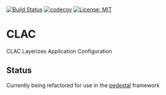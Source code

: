 [![Build Status](https://travis-ci.org/scruffystuffs/clac.svg?branch=master)](https://travis-ci.org/scruffystuffs/clac)
[![codecov](https://codecov.io/gh/scruffystuffs/clac/branch/master/graph/badge.svg)](https://codecov.io/gh/scruffystuffs/clac)
[![License: MIT](https://img.shields.io/badge/License-MIT-blue.svg)](https://opensource.org/licenses/MIT)

# CLAC

CLAC Layerizes Application Configuration

## Status

Currently being refactored for use in the [pedestal](https://github.com/scruffystuffs/pedestal) framework 
